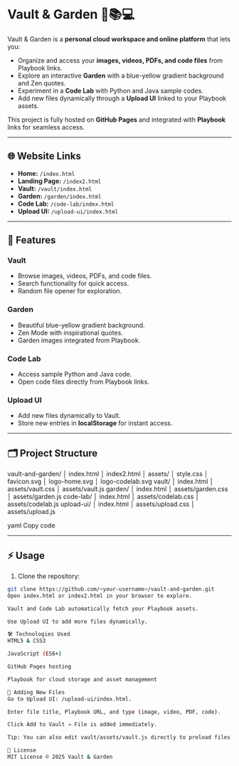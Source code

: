 # Vault & Garden 🌿📚💻

Vault & Garden is a **personal cloud workspace and online platform** that lets you:  

- Organize and access your **images, videos, PDFs, and code files** from Playbook links.  
- Explore an interactive **Garden** with a blue-yellow gradient background and Zen quotes.  
- Experiment in a **Code Lab** with Python and Java sample codes.  
- Add new files dynamically through a **Upload UI** linked to your Playbook assets.  

This project is fully hosted on **GitHub Pages** and integrated with **Playbook** links for seamless access.

---

## 🌐 Website Links

- **Home:** `/index.html`  
- **Landing Page:** `/index2.html`  
- **Vault:** `/vault/index.html`  
- **Garden:** `/garden/index.html`  
- **Code Lab:** `/code-lab/index.html`  
- **Upload UI:** `/upload-ui/index.html`  

---

## 🎨 Features

### Vault
- Browse images, videos, PDFs, and code files.  
- Search functionality for quick access.  
- Random file opener for exploration.

### Garden
- Beautiful blue-yellow gradient background.  
- Zen Mode with inspirational quotes.  
- Garden images integrated from Playbook.

### Code Lab
- Access sample Python and Java code.  
- Open code files directly from Playbook links.

### Upload UI
- Add new files dynamically to Vault.  
- Store new entries in **localStorage** for instant access.  

---

## 🗂️ Project Structure

vault-and-garden/
│ index.html
│ index2.html
│ assets/
│ style.css
│ favicon.svg
│ logo-home.svg
│ logo-codelab.svg
vault/
│ index.html
│ assets/vault.css
│ assets/vault.js
garden/
│ index.html
│ assets/garden.css
│ assets/garden.js
code-lab/
│ index.html
│ assets/codelab.css
│ assets/codelab.js
upload-ui/
│ index.html
│ assets/upload.css
│ assets/upload.js

yaml
Copy code

---

## ⚡ Usage

1. Clone the repository:  
```bash
git clone https://github.com/<your-username>/vault-and-garden.git
Open index.html or index2.html in your browser to explore.

Vault and Code Lab automatically fetch your Playbook assets.

Use Upload UI to add more files dynamically.

🛠️ Technologies Used
HTML5 & CSS3

JavaScript (ES6+)

GitHub Pages hosting

Playbook for cloud storage and asset management

📂 Adding New Files
Go to Upload UI: /upload-ui/index.html.

Enter file title, Playbook URL, and type (image, video, PDF, code).

Click Add to Vault → File is added immediately.

Tip: You can also edit vault/assets/vault.js directly to preload files in Vault.

📌 License
MIT License © 2025 Vault & Garden

